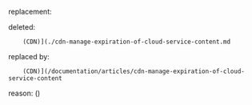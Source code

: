 replacement:

deleted:

		(CDN)](./cdn-manage-expiration-of-cloud-service-content.md

replaced by:

		(CDN)](/documentation/articles/cdn-manage-expiration-of-cloud-service-content

reason: ()

